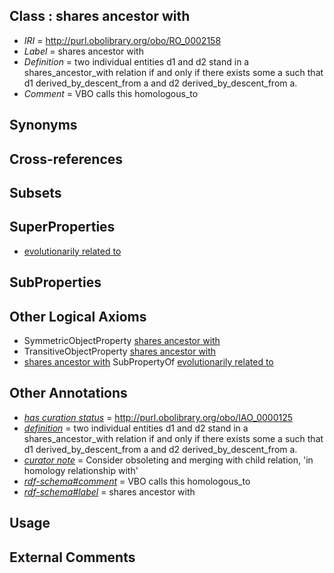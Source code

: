 
## Class : shares ancestor with

 * *IRI* = http://purl.obolibrary.org/obo/RO_0002158
 * *Label* = shares ancestor with
 * *Definition* = two individual entities d1 and d2 stand in a shares_ancestor_with relation if and only if there exists some a such that d1 derived_by_descent_from a and d2 derived_by_descent_from a.
 * *Comment* = VBO calls this homologous_to

## Synonyms


## Cross-references


## Subsets


## SuperProperties

 * [evolutionarily related to](../../RO/20/RO_0002320.md)

## SubProperties


## Other Logical Axioms

 * SymmetricObjectProperty [shares ancestor with](../../RO/58/RO_0002158.md)
 * TransitiveObjectProperty [shares ancestor with](../../RO/58/RO_0002158.md)
 * [shares ancestor with](../../RO/58/RO_0002158.md) SubPropertyOf [evolutionarily related to](../../RO/20/RO_0002320.md)

## Other Annotations

 * *[has curation status](../../IAO/14/IAO_0000114.md)* = http://purl.obolibrary.org/obo/IAO_0000125
 * *[definition](../../IAO/15/IAO_0000115.md)* = two individual entities d1 and d2 stand in a shares_ancestor_with relation if and only if there exists some a such that d1 derived_by_descent_from a and d2 derived_by_descent_from a.
 * *[curator note](../../IAO/32/IAO_0000232.md)* = Consider obsoleting and merging with child relation, 'in homology relationship with'
 * *[rdf-schema#comment](../../nt/rdf-schema#comment.md)* = VBO calls this homologous_to
 * *[rdf-schema#label](../../el/rdf-schema#label.md)* = shares ancestor with

## Usage


## External Comments

